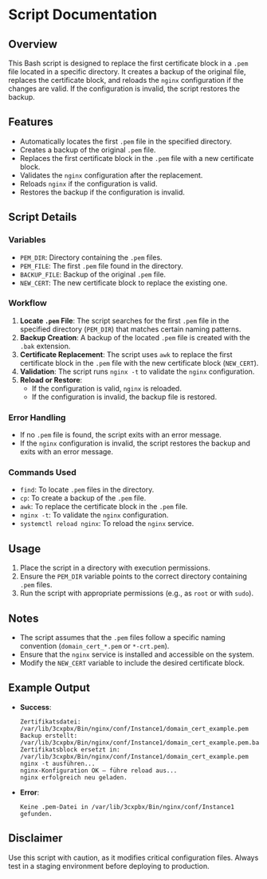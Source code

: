 # Script Documentation

## Overview
This Bash script is designed to replace the first certificate block in a `.pem` file located in a specific directory. It creates a backup of the original file, replaces the certificate block, and reloads the `nginx` configuration if the changes are valid. If the configuration is invalid, the script restores the backup.

## Features
- Automatically locates the first `.pem` file in the specified directory.
- Creates a backup of the original `.pem` file.
- Replaces the first certificate block in the `.pem` file with a new certificate block.
- Validates the `nginx` configuration after the replacement.
- Reloads `nginx` if the configuration is valid.
- Restores the backup if the configuration is invalid.

## Script Details

### Variables
- `PEM_DIR`: Directory containing the `.pem` files.
- `PEM_FILE`: The first `.pem` file found in the directory.
- `BACKUP_FILE`: Backup of the original `.pem` file.
- `NEW_CERT`: The new certificate block to replace the existing one.

### Workflow
1. **Locate `.pem` File**: The script searches for the first `.pem` file in the specified directory (`PEM_DIR`) that matches certain naming patterns.
2. **Backup Creation**: A backup of the located `.pem` file is created with the `.bak` extension.
3. **Certificate Replacement**: The script uses `awk` to replace the first certificate block in the `.pem` file with the new certificate block (`NEW_CERT`).
4. **Validation**: The script runs `nginx -t` to validate the `nginx` configuration.
5. **Reload or Restore**:
    - If the configuration is valid, `nginx` is reloaded.
    - If the configuration is invalid, the backup file is restored.

### Error Handling
- If no `.pem` file is found, the script exits with an error message.
- If the `nginx` configuration is invalid, the script restores the backup and exits with an error message.

### Commands Used
- `find`: To locate `.pem` files in the directory.
- `cp`: To create a backup of the `.pem` file.
- `awk`: To replace the certificate block in the `.pem` file.
- `nginx -t`: To validate the `nginx` configuration.
- `systemctl reload nginx`: To reload the `nginx` service.

## Usage
1. Place the script in a directory with execution permissions.
2. Ensure the `PEM_DIR` variable points to the correct directory containing `.pem` files.
3. Run the script with appropriate permissions (e.g., as `root` or with `sudo`).

## Notes
- The script assumes that the `.pem` files follow a specific naming convention (`domain_cert_*.pem` or `*-crt.pem`).
- Ensure that the `nginx` service is installed and accessible on the system.
- Modify the `NEW_CERT` variable to include the desired certificate block.

## Example Output
- **Success**:
  ```
  Zertifikatsdatei: /var/lib/3cxpbx/Bin/nginx/conf/Instance1/domain_cert_example.pem
  Backup erstellt: /var/lib/3cxpbx/Bin/nginx/conf/Instance1/domain_cert_example.pem.bak
  Zertifikatsblock ersetzt in: /var/lib/3cxpbx/Bin/nginx/conf/Instance1/domain_cert_example.pem
  nginx -t ausführen...
  nginx-Konfiguration OK – führe reload aus...
  nginx erfolgreich neu geladen.
  ```
- **Error**:
  ```
  Keine .pem-Datei in /var/lib/3cxpbx/Bin/nginx/conf/Instance1 gefunden.
  ```

## Disclaimer
Use this script with caution, as it modifies critical configuration files. Always test in a staging environment before deploying to production.